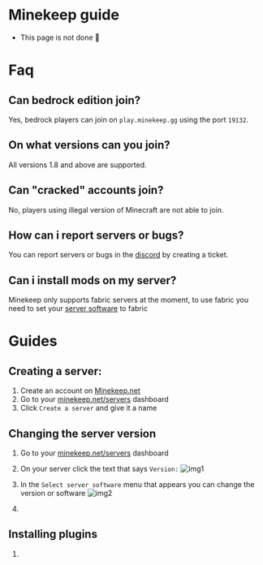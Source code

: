# Minekeep guide

- This page is not done 🚧

# Faq

## Can bedrock edition join?
  Yes, bedrock players can join on `play.minekeep.gg` using the port `19132`.

## On what versions can you join?
  All versions 1.8 and above are supported.
  
## Can "cracked" accounts join?
  No, players using illegal version of Minecraft are not able to join.

## How can i report servers or bugs?
  You can report servers or bugs in the [discord](https://discord.com/invite/minekeep-1116455059132268634) by creating a ticket.

## Can i install mods on my server?
  Minekeep only supports fabric servers at the moment, to use fabric you need to set your [server software](#/changing-the-server-version) to fabric

# Guides

## Creating a server:
  1. Create an account on [Minekeep.net](https://minekeep.net/)
  2. Go to your [minekeep.net/servers](https://minekeep.net/servers) dashboard
  3. Click `Create a server` and give it a name

## Changing the server version
  1. Go to your [minekeep.net/servers](https://minekeep.net/servers) dashboard
  2. On your server click the text that says `Version:`
     ![img1](https://joplayxyz.github.io/mk-guide/media/images/server_versions.png)
  4. In the `Select server software` menu that appears you can change the version or software
     ![img2](https://joplayxyz.github.io/mk-guide/media/images/server_software.png)

  6. 

## Installing plugins
  1.
